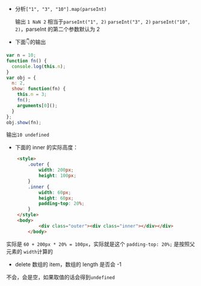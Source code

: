 -  分析`["1", "3", "10"].map(parseInt)`

   输出 `1 NaN 2` 相当于`parseInt("1", 2)` `parseInt("3", 2)` `parseInt("10", 2)`，parseInt 的第二个参数默认为 2

- 下面👇的输出

```js
var n = 10;
function fn() {
  console.log(this.n);
}
var obj = {
  n: 2,
  show: function(fn) {
    this.n = 3;
    fn();
    arguments[0]();
  }
};
obj.show(fn);
```
输出`10 undefined`
- 下面的 inner 的实际高度：

```html
    <style>
        .outer {
            width: 200px;
            height: 100px;
        }
        .inner {
            width: 60px;
            height: 60px;
            padding-top: 20%;
        }
    </style>
    <body>
    		<div class="outer"><div class="inner"></div></div>
		</body>
```

实际是 `60 + 200px * 20% = 100px`，实际就是这个 `padding-top: 20%;` 是按照父元素的 `width`计算的

- delete 数组的 item，数组的 length 是否会 -1

不会，会是空，如果取值的话会得到`undefined`